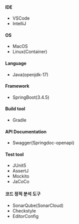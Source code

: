 #### IDE
- VSCode
- IntelliJ
#### OS
- MacOS
- Linux(Container)
#### Language
- Java(openjdk-17)
#### Framework
- SpringBoot(3.4.5)
#### Build tool
- Gradle
#### API Documentation
- Swagger(Springdoc-openapi)
#### Test tool
- JUnit5
- AssertJ
- Mockito
- JaCoCo
#### 코드 정적 분석 도구
- SonarQube(SonarCloud)
- Checkstyle
- EditorConfig
